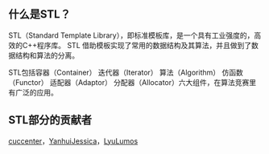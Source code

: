 ## 什么是STL？
STL（Standard Template Library），即标准模板库，是一个具有工业强度的，高效的C++程序库。
STL 借助模板实现了常用的数据结构及其算法，并且做到了数据结构和算法的分离。


STL包括容器（Container）
迭代器（Iterator）
算法（Algorithm）
仿函数（Functor）
适配器（Adaptor）
分配器（Allocator）六大组件，在算法竞赛里有广泛的应用。

## STL部分的贡献者 
[cuccenter](https://blog.csdn.net/Cross_Entropy)，[YanhuiJessica](https://github.com/YanhuiJessica)，[LyuLumos](https://github.com/LyuLumos)
